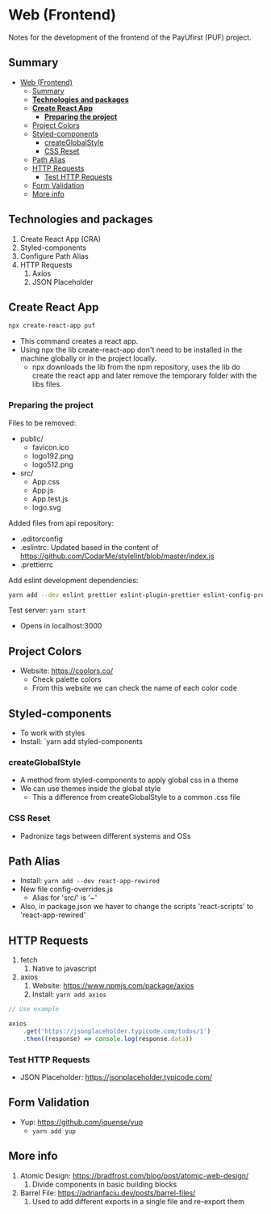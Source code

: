 # Web (Frontend)

Notes for the development of the frontend of the PayUfirst (PUF) project.

## Summary

- [Web (Frontend)](#web-frontend)
  - [Summary](#summary)
  - [**Technologies and packages**](#technologies-and-packages)
  - [**Create React App**](#create-react-app)
    - [**Preparing the project**](#preparing-the-project)
  - [Project Colors](#project-colors)
  - [Styled-components](#styled-components)
    - [createGlobalStyle](#createglobalstyle)
    - [CSS Reset](#css-reset)
  - [Path Alias](#path-alias)
  - [HTTP Requests](#http-requests)
    - [Test HTTP Requests](#test-http-requests)
  - [Form Validation](#form-validation)
  - [More info](#more-info)

## **Technologies and packages**

1. Create React App (CRA)
2. Styled-components
3. Configure Path Alias
4. HTTP Requests
   1. Axios
   2. JSON Placeholder

## **Create React App**

```bash
npx create-react-app puf
```

- This command creates a react app.
- Using npx the lib create-react-app don't need to be installed in the machine globally or in the project locally.
  - npx downloads the lib from the npm repository, uses the lib do create the react app and later remove the temporary folder with the libs files.

### **Preparing the project**

Files to be removed:

- public/
  - favicon.ico
  - logo192.png
  - logo512.png
- src/
  - App.css
  - App.js
  - App.test.js
  - logo.svg

Added files from api repository:

- .editorconfig
- .eslintrc: Updated based in the content of <https://github.com/CodarMe/stylelint/blob/master/index.js>
- .prettierrc

Add eslint development dependencies:

```bash
yarn add --dev eslint prettier eslint-plugin-prettier eslint-config-prettier eslint-plugin-react eslint-plugin-react-hooks eslint-plugin-json
```

Test server: `yarn start`

- Opens in localhost:3000

## Project Colors

- Website: <https://coolors.co/>
  - Check palette colors
  - From this website we can check the name of each color code

## Styled-components

- To work with styles
- Install: `yarn add styled-components

### createGlobalStyle

- A method from styled-components to apply global css in a theme
- We can use themes inside the global style
  - This a difference from createGlobalStyle to a common .css file

### CSS Reset

- Padronize tags between different systems and OSs

## Path Alias

- Install: `yarn add --dev react-app-rewired`
- New file config-overrides.js
  - Alias for 'src/' is '~'
- Also, in package.json we haver to change the scripts 'react-scripts' to 'react-app-rewired'

## HTTP Requests

1. fetch
   1. Native to javascript
2. axios
   1. Website: <https://www.npmjs.com/package/axios>
   2. Install: `yarn add axios`

```javascript
// Use example

axios
	.get('https://jsonplaceholder.typicode.com/todos/1')
	.then((response) => console.log(response.data))
```

### Test HTTP Requests

- JSON Placeholder: <https://jsonplaceholder.typicode.com/>

## Form Validation

- Yup: <https://github.com/jquense/yup>
  - `yarn add yup`

## More info

1. Atomic Design: <https://bradfrost.com/blog/post/atomic-web-design/>
   1. Divide components in basic building blocks
2. Barrel File: <https://adrianfaciu.dev/posts/barrel-files/>
   1. Used to add different exports in a single file and re-export them
